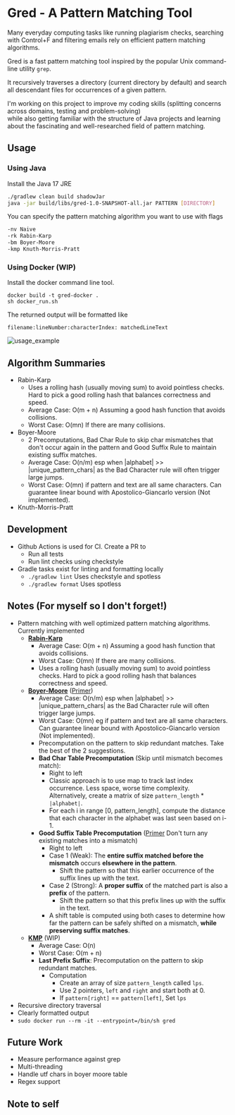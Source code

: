 # Gred - A Pattern Matching Tool
Many everyday computing tasks like running plagiarism checks, searching with Control+F and filtering emails rely on efficient pattern matching algorithms.

Gred is a fast pattern matching tool inspired by the popular
Unix command-line utility `grep`.

It recursively traverses a directory (current directory by default)
and search all descendant files for occurrences of a given pattern.

I'm working on this project to improve my coding skills (splitting concerns across domains, testing and problem-solving) </br>
while also getting familiar with the structure of Java projects and learning
about the fascinating and well-researched field of pattern matching.


## Usage
### Using Java
Install the Java 17 JRE
``` bash
./gradlew clean build shadowJar
java -jar build/libs/gred-1.0-SNAPSHOT-all.jar PATTERN [DIRECTORY]
```
You can specify the pattern matching algorithm you want to use with flags
``` bash
-nv Naive
-rk Rabin-Karp
-bm Boyer-Moore
-kmp Knuth-Morris-Pratt
```

### Using Docker (WIP)
Install the docker command line tool.
```
docker build -t gred-docker .
sh docker_run.sh
```

The returned output will be formatted like

`filename:lineNumber:characterIndex: matchedLineText`

![usage_example](https://github.com/user-attachments/assets/55207c5a-88bb-46c9-a594-4ebb34a17b35)

## Algorithm Summaries
- Rabin-Karp
  - Uses a rolling hash (usually moving sum) to avoid pointless checks. Hard to pick a good rolling hash that balances correctness and speed.
  - Average Case: O(m + n) Assuming a good hash function that avoids collisions.
  - Worst Case: O(mn) If there are many collisions.
- Boyer-Moore
  - 2 Precomputations, Bad Char Rule to skip char mismatches that don't occur again in the pattern and Good Suffix Rule to maintain existing suffix matches.
  - Average Case: O(n/m) esp when |alphabet| >> |unique_pattern_chars| as the Bad Character rule will often trigger large jumps.
  - Worst Case: O(mn) if pattern and text are all same characters. Can guarantee linear bound with Apostolico-Giancarlo version (Not implemented).
- Knuth-Morris-Pratt

## Development
- Github Actions is used for CI. Create a PR to
    - Run all tests
    - Run lint checks using checkstyle
- Gradle tasks exist for linting and formatting locally
    - `./gradlew lint` Uses checkstyle and spotless
    - `./gradlew format` Uses spotless

## Notes (For myself so I don't forget!)
- Pattern matching with well optimized pattern matching algorithms. Currently implemented
  - <u><b>Rabin-Karp</b></u>
    - Average Case: O(m + n) Assuming a good hash function that avoids collisions.
    - Worst Case: O(mn) If there are many collisions.
    - Uses a rolling hash (usually moving sum) to avoid pointless checks. Hard to pick a good rolling hash that balances correctness and speed.
  - <u><b>Boyer-Moore</b></u> ([Primer](https://www.youtube.com/watch?v=4Xyhb72LCX4&t=200s))
    - Average Case: O(n/m) esp when |alphabet| >> |unique_pattern_chars| as the Bad Character rule will often trigger large jumps.
    - Worst Case: O(mn) eg if pattern and text are all same characters. Can guarantee linear bound with Apostolico-Giancarlo version (Not implemented).
    - Precomputation on the pattern to skip redundant matches. Take the best of the 2 suggestions.
    - <b>Bad Char Table Precomputation</b> (Skip until mismatch becomes match):
      - Right to left
      - Classic approach is to use map to track last index occurrence. Less space, worse time complexity. Alternatively, create a matrix of size `pattern_length` * `|alphabet|`.
      - For each i in range \[0, pattern_length\], compute the distance that each character in the alphabet was last seen based on i-1.
    - <b>Good Suffix Table Precomputation</b> ([Primer](https://medium.com/@neethamadhu.ma/good-suffix-rule-in-boyer-moore-algorithm-explained-simply-9d9b6d20a773) Don't turn any existing matches into a mismatch)
      - Right to left
      - Case 1 (Weak): The **entire suffix matched before the mismatch** occurs **elsewhere in the pattern**.
        - Shift the pattern so that this earlier occurrence of the suffix lines up with the text.
      - Case 2 (Strong): A **proper suffix** of the matched part is also a **prefix** of the pattern.
        - Shift the pattern so that this prefix lines up with the suffix in the text.
      - A shift table is computed using both cases to determine how far the pattern can be safely shifted on a mismatch, **while preserving suffix matches**.
  - <u><b>KMP</b></u> (WIP)
    - Average Case: O(n)
    - Worst Case: O(m + n)
    - <b>Last Prefix Suffix</b>: Precomputation on the pattern to skip redundant matches.
      - Computation
        - Create an array of size `pattern_length` called `lps`.
        - Use 2 pointers, `left` and `right` and start both at 0.
        - If `pattern[right]` == `pattern[left]`, Set `lps`
- Recursive directory traversal
- Clearly formatted output
- `sudo docker run --rm -it --entrypoint=/bin/sh gred`
## Future Work
- Measure performance against grep
- Multi-threading
- Handle utf chars in boyer moore table
- Regex support

## Note to self
